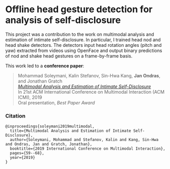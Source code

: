 # Offline head gesture detection for analysis of self-disclosure

This project was a contribution to the work on multimodal analysis and estimation of intimate self-disclosure. In particular, I trained head nod and head shake detectors. The detectors input head rotation angles (pitch and yaw) extracted from videos using OpenFace and output binary predictions of nod and shake head gestures on a frame-by-frame basis. 

This work led to a **conference paper**:

> Mohammad Soleymani, Kalin Stefanov, Sin-Hwa Kang, **Jan Ondras**, and Jonathan Gratch<br>
> [*Multimodal Analysis and Estimation of Intimate Self-Disclosure*](https://dl.acm.org/doi/abs/10.1145/3340555.3353737)<br>
> In 21st ACM International Conference on Multimodal Interaction (ACM ICMI), 2019<br>
> Oral presentation, *Best Paper Award*


### Citation

	@inproceedings{soleymani2019multimodal,
	  title={Multimodal Analysis and Estimation of Intimate Self-Disclosure},
	  author={Soleymani, Mohammad and Stefanov, Kalin and Kang, Sin-Hwa and Ondras, Jan and Gratch, Jonathan},
	  booktitle={2019 International Conference on Multimodal Interaction},
	  pages={59--68},
	  year={2019}
	}
